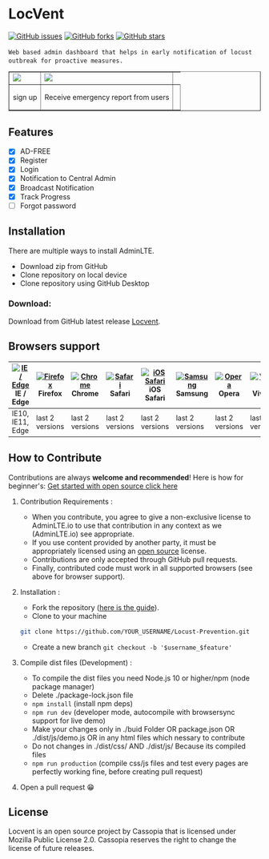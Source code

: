 # LocVent
[![GitHub issues](https://img.shields.io/github/issues/Bemhreth/Locust-Prevention)](https://github.com/https://github.com/Bemhreth/Locust-Prevention/issues) 
[![GitHub forks](https://img.shields.io/github/forks/Bemhreth/Locust-Prevention)](https://github.com/https://github.com/Bemhreth/Locust-Prevention/network)
[![GitHub stars](https://img.shields.io/github/stars/Bemhreth/Locust-Prevention)](https://github.com/https://github.com/Bemhreth/Locust-Prevention/stargazers)

`Web based admin dashboard that helps in early notification of locust outbreak for proactive measures.`


<p align="center">
<table border="1">
<td><img src="screenshots/Screenshot2.jpg" width="150" /></td>
<td><img src="screenshots/Screenshot5.jpg" width="150" /></td></tr>
<tr>
<td><p align="center">sign up</p></td>
<td><p align="center">Receive emergency report from users</p></td>
<td><p align="center"></p></td>
</tr>
</table></p>


## Features

* [X] AD-FREE
* [X] Register 
* [X] Login
* [X] Notification to Central Admin  
* [X] Broadcast Notification 
* [X] Track Progress 
* [ ] Forgot password

## Installation
There are multiple ways to install AdminLTE.
  - Download zip from GitHub
  - Clone repository on local device
  - Clone repository using GitHub Desktop

### Download:

Download from GitHub latest release [Locvent](https://github.com/Bemhreth/Locust-Prevention).

## Browsers support

| [<img src="https://raw.githubusercontent.com/alrra/browser-logos/master/src/edge/edge_48x48.png" alt="IE / Edge" width="24px" height="24px" />](http://godban.github.io/browsers-support-badges/)<br/>IE / Edge | [<img src="https://raw.githubusercontent.com/alrra/browser-logos/master/src/firefox/firefox_48x48.png" alt="Firefox" width="24px" height="24px" />](http://godban.github.io/browsers-support-badges/)<br/>Firefox | [<img src="https://raw.githubusercontent.com/alrra/browser-logos/master/src/chrome/chrome_48x48.png" alt="Chrome" width="24px" height="24px" />](http://godban.github.io/browsers-support-badges/)<br/>Chrome | [<img src="https://raw.githubusercontent.com/alrra/browser-logos/master/src/safari/safari_48x48.png" alt="Safari" width="24px" height="24px" />](http://godban.github.io/browsers-support-badges/)<br/>Safari | [<img src="https://raw.githubusercontent.com/alrra/browser-logos/master/src/safari-ios/safari-ios_48x48.png" alt="iOS Safari" width="24px" height="24px" />](http://godban.github.io/browsers-support-badges/)<br/>iOS Safari | [<img src="https://raw.githubusercontent.com/alrra/browser-logos/master/src/samsung-internet/samsung-internet_48x48.png" alt="Samsung" width="24px" height="24px" />](http://godban.github.io/browsers-support-badges/)<br/>Samsung | [<img src="https://raw.githubusercontent.com/alrra/browser-logos/master/src/opera/opera_48x48.png" alt="Opera" width="24px" height="24px" />](http://godban.github.io/browsers-support-badges/)<br/>Opera | [<img src="https://raw.githubusercontent.com/alrra/browser-logos/master/src/vivaldi/vivaldi_48x48.png" alt="Vivaldi" width="24px" height="24px" />](http://godban.github.io/browsers-support-badges/)<br/>Vivaldi | [<img src="https://raw.githubusercontent.com/alrra/browser-logos/master/src/electron/electron_48x48.png" alt="Electron" width="24px" height="24px" />](http://godban.github.io/browsers-support-badges/)<br/>Electron |
| --------- | --------- | --------- | --------- | --------- | --------- | --------- | --------- | --------- |
| IE10, IE11, Edge| last 2 versions| last 2 versions| last 2 versions| last 2 versions| last 2 versions| last 2 versions| last 2 versions| last 2 versions


## How to Contribute

Contributions are always **welcome and recommended**! Here is how for beginner's: [Get started with open source click here](https://youtu.be/GbqSvJs-6W4)

1. Contribution Requirements : 
    * When you contribute, you agree to give a non-exclusive license to AdminLTE.io to use that contribution in any context as we (AdminLTE.io) see appropriate. 
    * If you use content provided by another party, it must be appropriately licensed using an [open source](https://opensource.org/licenses) license.
    * Contributions are only accepted through GitHub pull requests.
    * Finally, contributed code must work in all supported browsers (see above for browser support).
2. Installation :
    * Fork the repository ([here is the guide](https://help.github.com/articles/fork-a-repo/)).
    * Clone to your machine

    ```bash
    git clone https://github.com/YOUR_USERNAME/Locust-Prevention.git
    ```
    * Create a new branch `git checkout -b '$username_$feature'`
3. Compile dist files (Development) :
    * To compile the dist files you need Node.js 10 or higher/npm (node package manager)
    * Delete ./package-lock.json file
    * `npm install` (install npm deps)
    * `npm run dev` (developer mode, autocompile with browsersync support for live demo)
    * Make your changes only in ./buid Folder OR package.json OR ./dist/js/demo.js OR in any html files which nessary to contribute
    * Do not changes in ./dist/css/ AND ./dist/js/ Because its compiled files
    * `npm run production` (compile css/js files and test every pages are perfectly working fine, before creating pull request)
4. Open a pull request 😁

## License

Locvent is an open source project by Cassopia that is licensed under Mozilla Public License 2.0.
Cassopia reserves the right to change the license of future releases.


















